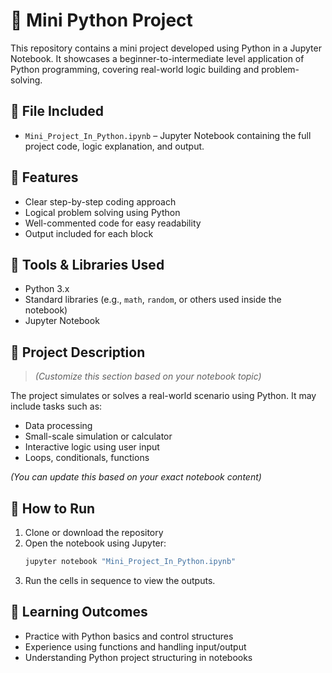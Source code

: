 # 🐍 Mini Python Project

This repository contains a mini project developed using Python in a Jupyter Notebook. It showcases a beginner-to-intermediate level application of Python programming, covering real-world logic building and problem-solving.

## 📁 File Included

- `Mini_Project_In_Python.ipynb` – Jupyter Notebook containing the full project code, logic explanation, and output.

## 🚀 Features

- Clear step-by-step coding approach
- Logical problem solving using Python
- Well-commented code for easy readability
- Output included for each block

## 🧰 Tools & Libraries Used

- Python 3.x
- Standard libraries (e.g., `math`, `random`, or others used inside the notebook)
- Jupyter Notebook

## 📌 Project Description

> *(Customize this section based on your notebook topic)*

The project simulates or solves a real-world scenario using Python. It may include tasks such as:

- Data processing
- Small-scale simulation or calculator
- Interactive logic using user input
- Loops, conditionals, functions

*(You can update this based on your exact notebook content)*

## 🧪 How to Run

1. Clone or download the repository
2. Open the notebook using Jupyter:
   ```bash
   jupyter notebook "Mini_Project_In_Python.ipynb"
3. Run the cells in sequence to view the outputs.

## 🧠 Learning Outcomes
- Practice with Python basics and control structures
- Experience using functions and handling input/output
- Understanding Python project structuring in notebooks
